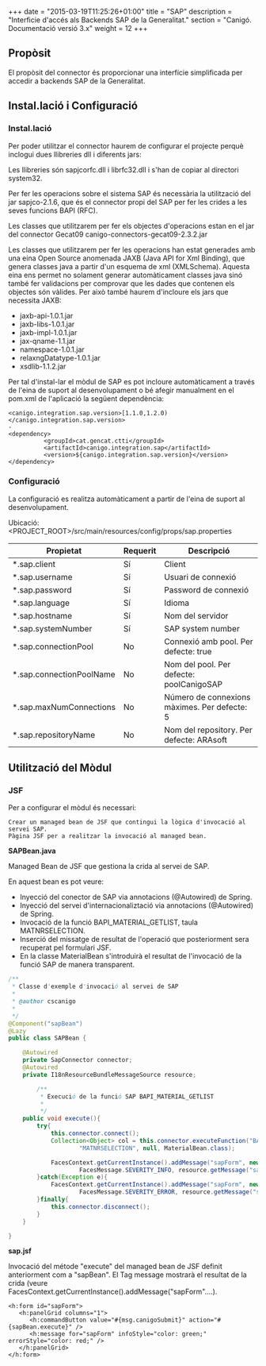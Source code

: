 +++
date        = "2015-03-19T11:25:26+01:00"
title       = "SAP"
description = "Interficie d'accés als Backends SAP de la Generalitat."
section     = "Canigó. Documentació versió 3.x"
weight      = 12
+++

## Propòsit

El propòsit del connector és proporcionar una interfície simplificada per accedir a backends SAP de la Generalitat.

## Instal.lació i Configuració

### Instal.lació

Per poder utilitzar el connector haurem de configurar el projecte perquè inclogui dues llibreries dll i diferents jars:

Les llibreries són sapjcorfc.dll i librfc32.dll i s'han de copiar al directori system32.

Per fer les operacions sobre el sistema SAP és necessària la utilització del jar sapjco-2.1.6, que és el connector propi del SAP per fer les crides a les seves funcions BAPI (RFC).

Les classes que utilitzarem per fer els objectes d'operacions estan en el jar del connector Gecat09 canigo-connectors-gecat09-2.3.2.jar

Les classes que utilitzarem per fer les operacions han estat generades amb una eina Open Source anomenada JAXB (Java API for Xml Binding), que genera classes java a partir d'un esquema de xml (XMLSchema). Aquesta eina ens permet no solament generar automàticament classes java sinó també fer validacions per comprovar que les dades que contenen els objectes són vàlides. Per això també haurem d'incloure els jars que necessita JAXB:

* jaxb-api-1.0.1.jar
* jaxb-libs-1.0.1.jar
* jaxb-impl-1.0.1.jar
* jax-qname-1.1.jar
* namespace-1.0.1.jar
* relaxngDatatype-1.0.1.jar
* xsdlib-1.1.2.jar

Per tal d'instal-lar el mòdul de SAP es pot incloure automàticament a través de l'eina de suport al desenvolupament o bé afegir manualment en el pom.xml de l'aplicació la següent dependència:

```
<canigo.integration.sap.version>[1.1.0,1.2.0)</canigo.integration.sap.version>
-
<dependency>
          <groupId>cat.gencat.ctti</groupId>
          <artifactId>canigo.integration.sap</artifactId>
          <version>${canigo.integration.sap.version}</version>
</dependency>
```

### Configuració

La configuració es realitza automàticament a partir de l'eina de suport al desenvolupament.

Ubicació: <PROJECT_ROOT>/src/main/resources/config/props/sap.properties

| Propietat                | Requerit     | Descripció
| ------------------------ | ------------ | --------------
| *.sap.client             | Sí           | Client
| *.sap.username           | Sí           | Usuari de connexió
| *.sap.password           | Sí           | Password de connexió
| *.sap.language           | Sí           | Idioma
| *.sap.hostname           | Sí           | Nom del servidor
| *.sap.systemNumber       | Sí           | SAP system number
| *.sap.connectionPool     | No           | Connexió amb pool. Per defecte: true
| *.sap.connectionPoolName | No           | Nom del pool. Per defecte: poolCanigoSAP
| *.sap.maxNumConnections  | No           | Número de connexions màximes. Per defecte: 5
| *.sap.repositoryName     | No           | Nom del repository. Per defecte: ARAsoft

## Utilització del Mòdul

### JSF

Per a configurar el mòdul és necessari:

    Crear un managed bean de JSF que contingui la lògica d'invocació al servei SAP.
    Pàgina JSF per a realitzar la invocació al managed bean.

**SAPBean.java**

Managed Bean de JSF que gestiona la crida al servei de SAP.

En aquest bean es pot veure:

* Inyecció del conector de SAP via annotacions (@Autowired) de Spring.
* Inyecció del servei d'internacionaliztació via annotacions (@Autowired) de Spring.
* Invocació de la funció BAPI_MATERIAL_GETLIST, taula MATNRSELECTION.
* Inserció del missatge de resultat de l'operació que posteriorment sera recuperat pel formulari JSF.
* En la classe MaterialBean s'introduirà el resultat de l'invocació de la funció SAP de manera transparent.

```java
/**
 * Classe d'exemple d'invocació al servei de SAP
 *
 * @author cscanigo
 *
 */
@Component("sapBean")
@Lazy
public class SAPBean {

    @Autowired
    private SapConnector connector;
    @Autowired
    private I18nResourceBundleMessageSource resource;

        /**
         * Execució de la funció SAP BAPI_MATERIAL_GETLIST
         *
         */
    public void execute(){
        try{
            this.connector.connect();
            Collection<Object> col = this.connector.executeFunction("BAPI_MATERIAL_GETLIST",
                    "MATNRSELECTION", null, MaterialBean.class);

            FacesContext.getCurrentInstance().addMessage("sapForm", new FacesMessage(
                    FacesMessage.SEVERITY_INFO, resource.getMessage("sapSuccess") + ": " + col.size(), null));
        }catch(Exception e){
            FacesContext.getCurrentInstance().addMessage("sapForm", new FacesMessage(
                    FacesMessage.SEVERITY_ERROR, resource.getMessage("sapError") + " - " + e.getMessage(), null));
        }finally{
            this.connector.disconnect();
        }
    }

}
```

**sap.jsf**

Invocació del métode "execute" del managed bean de JSF definit anteriorment com a "sapBean". El Tag message mostrarà el resultat de la crida (veure FacesContext.getCurrentInstance().addMessage("sapForm"....).

```
<h:form id="sapForm">
   <h:panelGrid columns="1">
      <h:commandButton value="#{msg.canigoSubmit}" action="#{sapBean.execute}" />
      <h:message for="sapForm" infoStyle="color: green;" errorStyle="color: red;" />
   </h:panelGrid>
</h:form>
```
